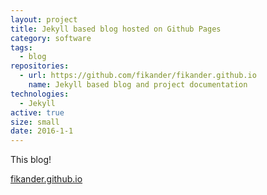 ```yaml
---
layout: project
title: Jekyll based blog hosted on Github Pages
category: software
tags:
  - blog
repositories:
  - url: https://github.com/fikander/fikander.github.io
    name: Jekyll based blog and project documentation
technologies:
  - Jekyll
active: true
size: small
date: 2016-1-1
---
```

This blog!

[fikander.github.io](https://fikander.github.io)
